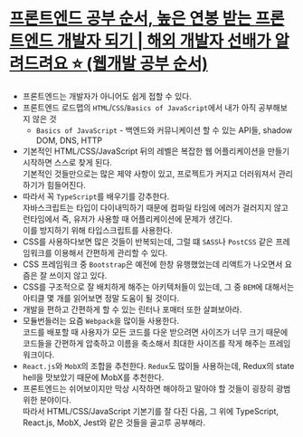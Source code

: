 # [프론트엔드 공부 순서, 높은 연봉 받는 프론트엔드 개발자 되기 | 해외 개발자 선배가 알려드려요 ⭐️ (웹개발 공부 순서)](https://youtu.be/NeEaTeYcFhE)
* 프론트엔드는 개발자가 아니어도 쉽게 접할 수 있다.
* 프론트엔드 로드맵의 `HTML`/`CSS`/`Basics of JavaScript`에서 내가 아직 공부해보지 않은 것
  -  `Basics of JavaScript` - 백엔드와 커뮤니케이션 할 수 있는 API들, shadow DOM, DNS, HTTP
* 기본적인 HTML/CSS/JavaScript 뒤의 레벨은 복잡한 웹 어플리케이션을 만들기 시작하면 스스로 찾게 된다.
    <br/>기본적인 것들만으로는 많은 제약 사항이 있고, 프로젝트가 커지고 더러워져서 관리하기가 힘들어진다.
* 따라서 꼭 `TypeScript`를 배우기를 강추한다.
    <br/>자바스크립트는 타입이 다이내믹하기 때문에 컴파일 타임에 에러가 걸러지지 않고 런타임에서 즉, 유저가 사용할 때 어플리케이션에 문제가 생긴다.
    <br/>이를 방지하기 위해 타입스크립트를 사용한다.
* CSS를 사용하다보면 많은 것들이 반복되는데, 그럴 떄 `SASS`나 `PostCSS` 같은 프레임워크를 이용해서 간편하게 관리할 수 있다.
* CSS 프레임워크 중 `Bootstrap`은 예전에 한창 유행했었는데 리액트가 나오면서 요즘은 잘 쓰이지 않고 있다.
* CSS를 구조적으로 잘 배치하게 해주는 아키텍처들이 있는데, 그 중 `BEM`에 대해서는 아티클 몇 개를 읽어보면 정말 도움이 될 것이다.
* 개발을 편하고 간편하게 할 수 있는 린터나 포매터 또한 살펴보아라.
* 모듈번들러는 요즘 `Webpack`을 많이들 사용한다.
    <br/>코드를 배포할 때 사용자가 모든 코드를 다운 받으려면 사이즈가 너무 크기 때문에 코드들을 간편하게 압축하고 이름을 축소해서 최대한 사이즈를 작게 해주는 프레임워크이다.
* `React.js`와 `MobX`의 조합을 추천한다. `Redux`도 많이들 사용하는데, Redux의 state hell을 맛보았기 때문에 MobX를 추천한다.
* 프론트엔드는 쉬어보이지만 막상 시작하면 해야하고 말아야 할 것들이 굉장히 광범위한 분야이다.
    <br/>따라서 HTML/CSS/JavaScript 기본기를 잘 다진 다음, 그 위에 TypeScript, React.js, MobX, Jest와 같은 것들을 골고루 공부해라.
